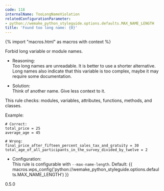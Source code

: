 ```yaml
---
code: 118
internalName: TooLongNameViolation
relatedConfigurationParameter:
- python://wemake_python_styleguide.options.defaults.MAX_NAME_LENGTH
title: 'Found too long name: {0}'
---
```


{% import "macros.html" as macros with context %}

Forbid long variable or module names.

  - Reasoning:  
    Too long names are unreadable. It is better to use a shorter
    alternative. Long names also indicate that this variable is too
    complex, maybe it may require some documentation.

  - Solution:  
    Think of another name. Give less context to it.

This rule checks: modules, variables, attributes, functions, methods,
and classes.

Example:

    # Correct:
    total_price = 25
    average_age = 45
    
    # Wrong:
    final_price_after_fifteen_percent_sales_tax_and_gratuity = 30
    total_age_of_all_participants_in_the_survey_divided_by_twelve = 2

  - Configuration:  
    This rule is configurable with `--max-name-length`. Default:
    {{ macros.wps_config('python://wemake_python_styleguide.options.defaults.MAX_NAME_LENGTH') }}

<div class="versionadded">

0.5.0

</div>